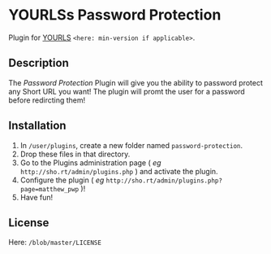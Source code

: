 YOURLSs Password Protection
====================

Plugin for [YOURLS](http://yourls.org) `<here: min-version if applicable>`. 

Description
-----------
The *Password Protection* Plugin will give you the ability to password protect any Short URL you want! The plugin will promt the user for a password before redircting them!

Installation
------------
1. In `/user/plugins`, create a new folder named `password-protection`.
2. Drop these files in that directory.
3. Go to the Plugins administration page ( *eg* `http://sho.rt/admin/plugins.php` ) and activate the plugin.
3. Configure the plugin ( *eg* `http://sho.rt/admin/plugins.php?page=matthew_pwp` )!
4. Have fun!

License
-------
Here: `/blob/master/LICENSE`